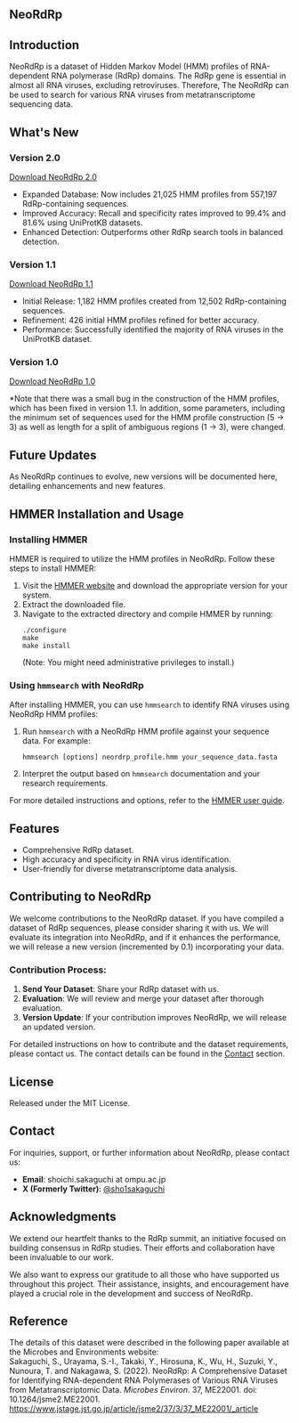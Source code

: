 ## NeoRdRp

## Introduction
NeoRdRp is a dataset of Hidden Markov Model (HMM) profiles of RNA-dependent RNA polymerase (RdRp) domains. The RdRp gene is essential in almost all RNA viruses, excluding retroviruses. Therefore, The NeoRdRp can be used to search for various RNA viruses from metatranscriptome sequencing data.

## What's New
### Version 2.0
[Download NeoRdRp 2.0](https://zenodo.org/doi/10.5281/zenodo.10583246)
- Expanded Database: Now includes 21,025 HMM profiles from 557,197 RdRp-containing sequences.
- Improved Accuracy: Recall and specificity rates improved to 99.4% and 81.6% using UniProtKB datasets.
- Enhanced Detection: Outperforms other RdRp search tools in balanced detection.

### Version 1.1
[Download NeoRdRp 1.1](https://github.com/shoichisakaguchi/NeoRdRp/blob/fe1070534804d9c9f9725421538cd92390a78ea8/NeoRdRp-HMM.v1.1.hmm.gz)
- Initial Release: 1,182 HMM profiles created from 12,502 RdRp-containing  sequences.
- Refinement: 426 initial HMM profiles refined for better accuracy.
- Performance: Successfully identified the majority of RNA viruses in the UniProtKB dataset.

### Version 1.0
[Download NeoRdRp 1.0](https://github.com/shoichisakaguchi/NeoRdRp/blob/9b7aa7e258b91866cb531d3184acdc79f3b9d6dc/archive/v1.0/NeoRdRp-HMM.v1.hmm.gz)

*Note that there was a small bug in the construction of the HMM profiles, which has been fixed in version 1.1. In addition, some parameters, including the minimum set of sequences used for the HMM profile construction (5 -> 3) as well as length for a split of ambiguous regions (1 -> 3), were changed.

## Future Updates
As NeoRdRp continues to evolve, new versions will be documented here, detailing enhancements and new features.

## HMMER Installation and Usage

### Installing HMMER

HMMER is required to utilize the HMM profiles in NeoRdRp. Follow these steps to install HMMER:

1. Visit the [HMMER website](http://hmmer.org/) and download the appropriate version for your system.
2. Extract the downloaded file.
3. Navigate to the extracted directory and compile HMMER by running:
   ```
   ./configure
   make
   make install
   ```
   (Note: You might need administrative privileges to install.)

### Using `hmmsearch` with NeoRdRp
After installing HMMER, you can use `hmmsearch` to identify RNA viruses using NeoRdRp HMM profiles:

1. Run `hmmsearch` with a NeoRdRp HMM profile against your sequence data. For example:
   ```
   hmmsearch [options] neordrp_profile.hmm your_sequence_data.fasta
   ```
2. Interpret the output based on `hmmsearch` documentation and your research requirements.

For more detailed instructions and options, refer to the [HMMER user guide](http://hmmer.org/documentation.html).

## Features
- Comprehensive RdRp dataset.
- High accuracy and specificity in RNA virus identification.
- User-friendly for diverse metatranscriptome data analysis.

## Contributing to NeoRdRp

We welcome contributions to the NeoRdRp dataset. If you have compiled a dataset of RdRp sequences, please consider sharing it with us. We will evaluate its integration into NeoRdRp, and if it enhances the performance, we will release a new version (incremented by 0.1) incorporating your data.

### Contribution Process:
1. **Send Your Dataset**: Share your RdRp dataset with us.
2. **Evaluation**: We will review and merge your dataset after thorough evaluation.
3. **Version Update**: If your contribution improves NeoRdRp, we will release an updated version.

For detailed instructions on how to contribute and the dataset requirements, please contact us. The contact details can be found in the [Contact](#contact) section.

## License
Released under the MIT License.

## Contact

For inquiries, support, or further information about NeoRdRp, please contact us:

- **Email**: shoichi.sakaguchi at ompu.ac.jp
- **X (Formerly Twitter)**: [@sho1sakaguchi](https://x.com/sho1sakaguchi?t=FLQLjUY28GH40V2ckTwy3g&s=09)

## Acknowledgments

We extend our heartfelt thanks to the RdRp summit, an initiative focused on building consensus in RdRp studies. Their efforts and collaboration have been invaluable to our work. 

We also want to express our gratitude to all those who have supported us throughout this project. Their assistance, insights, and encouragement have played a crucial role in the development and success of NeoRdRp.

## Reference
The details of this dataset were described in the following paper available at the Microbes and Environments website: <br>
Sakaguchi, S., Urayama, S.-I., Takaki, Y., Hirosuna, K., Wu, H., Suzuki, Y., Nunoura, T. and Nakagawa, S. (2022). NeoRdRp: A Comprehensive Dataset for Identifying RNA-dependent RNA Polymerases of Various RNA Viruses from Metatranscriptomic Data. <i>Microbes Environ</i>. 37, ME22001. doi: 10.1264/jsme2.ME22001. <br>
https://www.jstage.jst.go.jp/article/jsme2/37/3/37_ME22001/_article
